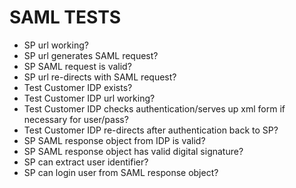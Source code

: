 # SAML TESTS

- SP url working?
- SP url generates SAML request?
- SP SAML request is valid?
- SP url re-directs with SAML request?
- Test Customer IDP exists?
- Test Customer IDP url working?
- Test Customer IDP checks authentication/serves up xml form if necessary for user/pass?
- Test Customer IDP re-directs after authentication back to SP?
- SP SAML response object from IDP is valid?
- SP SAML response object has valid digital signature?
- SP can extract user identifier?
- SP can login user from SAML response object?
